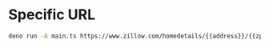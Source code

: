 # Specific URL

```sh
deno run -A main.ts https://www.zillow.com/homedetails/{{address}}/{{zpid}}_zpid/
```
